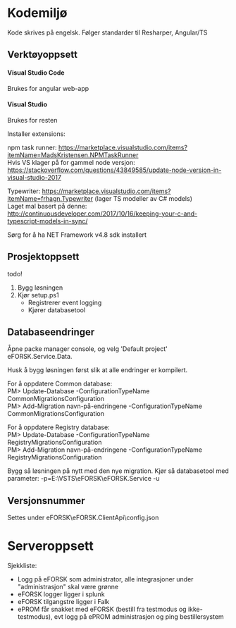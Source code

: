# Kodemiljø

Kode skrives på engelsk. Følger standarder til Resharper, Angular/TS

## Verktøyoppsett

#### Visual Studio Code 
Brukes for angular web-app

#### Visual Studio 
Brukes for resten

Installer extensions:

npm task runner: https://marketplace.visualstudio.com/items?itemName=MadsKristensen.NPMTaskRunner   
Hvis VS klager på for gammel node versjon: https://stackoverflow.com/questions/43849585/update-node-version-in-visual-studio-2017  

Typewriter: https://marketplace.visualstudio.com/items?itemName=frhagn.Typewriter  (lager TS modeller av C# models)  
Laget mal basert på denne: http://continuousdeveloper.com/2017/10/16/keeping-your-c-and-typescript-models-in-sync/

Sørg for å ha NET Framework v4.8  sdk installert

## Prosjektoppsett

todo!

1. Bygg løsningen
2. Kjør setup.ps1
   * Registrerer event logging
   * Kjører databasetool
  
## Databaseendringer

Åpne packe manager console, og velg 'Default project' eFORSK.Service.Data.

Husk å bygg løsningen først slik at alle endringer er kompilert.

For å oppdatere Common database:  
PM> Update-Database -ConfigurationTypeName CommonMigrationsConfiguration  
PM> Add-Migration navn-på-endringene -ConfigurationTypeName CommonMigrationsConfiguration

For å oppdatere Registry database:  
PM> Update-Database -ConfigurationTypeName RegistryMigrationsConfiguration  
PM> Add-Migration navn-på-endringene -ConfigurationTypeName RegistryMigrationsConfiguration

Bygg så løsningen på nytt med den nye migration. Kjør så databasetool med parameter: 
-p=E:\VSTS\eFORSK\eFORSK.Service -u

## Versjonsnummer
Settes under eFORSK\eFORSK.ClientApi\config.json

# Serveroppsett

Sjekkliste:

* Logg på eFORSK som administrator, alle integrasjoner under "administrasjon" skal være grønne
* eFORSK logger ligger i splunk
* eFORSK tilgangstre ligger i Falk
* ePROM får snakket med eFORSK (bestill fra testmodus og ikke-testmodus), evt logg på ePROM administrasjon og ping bestillersystem

